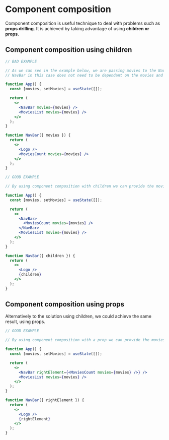 # Component composition

Component composition is useful technique to deal with problems such as **props drilling**.
It is achieved by taking advantage of using **children or props**.

## Component composition using children

```jsx
// BAD EXAMPLE

// As we can see in the example below, we are passing movies to the NavBar component so we can then pass it to MoviesCount component
// NavBar in this case does not need to be dependant on the movies and is less reusable this way

function App() {
  const [movies, setMovies] = useState([]);

  return (
    <>
      <NavBar movies={movies} />
      <MoviesList movies={movies} />
    </>
  );
}

function NavBar({ movies }) {
  return (
    <>
      <Logo />
      <MoviesCount movies={movies} />
    </>
  );
}
```

```jsx
// GOOD EXAMPLE

// By using component composition with children we can provide the movies list to the components, where it is needed without props drilling

function App() {
  const [movies, setMovies] = useState([]);

  return (
    <>
      <NavBar>
        <MoviesCount movies={movies} />
      </NavBar>
      <MoviesList movies={movies} />
    </>
  );
}

function NavBar({ children }) {
  return (
    <>
      <Logo />
      {children}
    </>
  );
}
```

## Component composition using props

Alternatively to the solution using children, we could achieve the same result, using props.

```jsx
// GOOD EXAMPLE

// By using component composition with a prop we can provide the movies list to the components, where it is needed without props drilling

function App() {
  const [movies, setMovies] = useState([]);

  return (
    <>
      <NavBar rightElement={<MoviesCount movies={movies} />} />
      <MoviesList movies={movies} />
    </>
  );
}

function NavBar({ rightElement }) {
  return (
    <>
      <Logo />
      {rightElement}
    </>
  );
}
```
